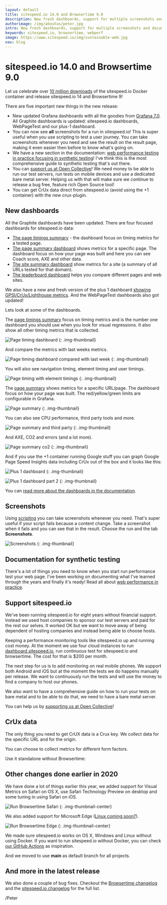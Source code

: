 ```yaml
---
layout: default
title: sitespeed.io 14.0 and Browsertime 9.0  
description: New fresh dashboards, support for multiple screenshots and documentation for synthetic testing.
authorimage: /img/aboutus/peter.jpg
intro: New fresh dashboards, support for multiple screenshots and documentation for synthetic testing.
keywords: sitespeed.io, browsertime, webperf
image: https://www.sitespeed.io/img/sustainable-web.jpg
nav: blog
---
```


# sitespeed.io 14.0 and Browsertime 9.0 

Let us celebrate over [10 million downloads](https://hub.docker.com/v2/repositories/sitespeedio/sitespeed.io/) of the sitespeed.io Docker container and release sitespeed.io 14 and Browsertime 9!

There are five important new things in the new release:
* New updated Grafana dashboards with all the goodies from [Grafana 7.0](https://grafana.com/docs/grafana/latest/guides/whats-new-in-v7-0/). All Graphite dashboards is updated: sitespeed.io dashboards, WebPageTest and our plus-1 dashboard.
* You can now see **all** screenshots for a run in sitespeed.io! This is super useful when you use scripting to test a user journey. You can take screenshots whenever you need and see the result on the result page, making it even easier then before to know what's going on.
* We have a new section in the documentation: [web performance testing in practice focusing in synthetic testing]({{site.baseurl}}/documentation/sitespeed.io/web-performance-testing-in-practice/)! I've think this is the most comprehensive guide to synthetic testing that's out there.
* You can [support us at Open Collective](https://opencollective.com/sitespeedio)! We need money to be able to run our test servers, run tests on mobile devices and use a dedicated bare metal server. Helping us with that will make sure we continue to release a bug free, feature rich Open Source tool!
* You can get CrUx data direct from sitespeed.io (avoid using the +1 container) with the new crux-plugin.

## New dashboards

All the Graphite dashboards have been updated. There are four focused dashboards for sitespeed.io data:
* [The page timings summary](https://dashboard.sitespeed.io/dashboard/db/page-timing-metrics) -  the dashboard focus on timing metrics for a tested page.
* [The page summary dashboard](https://dashboard.sitespeed.io/dashboard/db/page-summary) shows metrics for a specific page. The dashboard focus on how your page was built and here you can see Coach score, AXE and other data.
* [The site summary dashboard](https://dashboard.sitespeed.io/dashboard/db/site-summary) show metrics for a site (a summary of all URLs tested for that domain). 
* [The leaderboard dashboard](https://dashboard.sitespeed.io/dashboard/db/leaderboard) helps you compare different pages and web sites.

We also have a new and fresh version of the plus 1 dashboard [showing GPSI/CrUx/Lighthouse metrics](https://dashboard.sitespeed.io/dashboard/db/plus1). And the WebPageTest dashboards also got updated!

Lets look at some of the dashboards. 

The [page timings summary](https://dashboard.sitespeed.io/dashboard/db/page-timing-metrics) focus on timing metrics and is the number one dashboard you should use when you look for visual regressions. It also show all other timing metrics that is collected.

![Page timing dashboard]({{site.baseurl}}/img/page-timings-dashboard.jpg)
{: .img-thumbnail}

And compare the metrics with last weeks metrics.

![Page timing dashboard compared with last week]({{site.baseurl}}/img/page-timings-dashboard-2.jpg)
{: .img-thumbnail}

You will also see navigation timing, element timing and user timings.

![Page timing with element timings]({{site.baseurl}}/img/page-timings-dashboard-3.jpg)
{: .img-thumbnail}


The [page summary](https://dashboard.sitespeed.io/dashboard/db/page-summary) shows metrics for a specific URL/page. The dashboard focus on how your page was built. The red/yellow/green limits are configurable in Grafana.

![Page summary]({{site.baseurl}}/img/page-summary.png)
{: .img-thumbnail}

You can also see CPU performance, third party tools and more.

![Page summary and third party]({{site.baseurl}}/img/page-summary-dashboard-2.jpg)
{: .img-thumbnail}

And AXE, CO2 and errors (and a lot more).

![Page summary co2]({{site.baseurl}}/img/page-summary-dashboard-3.jpg)
{: .img-thumbnail}

And if you use the +1 container running Google stuff you can graph Google Page Speed Insights data including CrUx out of the box and it looks like this:

![Plus 1 dashboard]({{site.baseurl}}/img/plus-1-dashboard.jpg)
{: .img-thumbnail}

![Plus 1 dashboard part 2]({{site.baseurl}}/img/plus-1-dashboard-2.jpg)
{: .img-thumbnail}

You can [read more about the dashboards in the documentation]({{site.baseurl}}/documentation/sitespeed.io/performance-dashboard/#example-dashboards). 

## Screenshots

Using [scripting]({{site.baseurl}}/documentation/sitespeed.io/scripting/) you can take screenshots whenever you need. That's super useful if your script fails because a content change. Take a screenshot when it fails and you can see that in the result. Choose the run and the tab **Screenshots**.

![Screenshots]({{site.baseurl}}/img/multiple-screenshots.jpg)
{: .img-thumbnail}

## Documentation for synthetic testing

There's a lot of things you need to know when you start run performance test your web page. I've been working on documenting what I've learned through the years and finally it's ready! Read all about [web performance in practice]({{site.baseurl}}/documentation/sitespeed.io/web-performance-testing-in-practice/). 

## Support sitespeed.io

We've been running sitespeed.io for eight years without financial support. Instead we used host companies to sponsor our test servers and paid for the rest our selves. It worked OK but we want to move away of being dependent of hosting companies and instead being able to choose hosts.

Keeping a performance monitoring tools like sitespeed.io up and running cost money. At the moment we use four cloud instances to run [dashboard.sitespeed.io](https://dashboard.sitespeed.io), run continuous test for sitespeed.io and browsertime. The cost for that is $200 per month.

The next step for us is to add monitoring on real mobile phones. We support both Android and iOS but at the moment the tests we do happens manually per release. We want to continuously run the tests and will use the money to find a company to host our phones.

We also want to have a comprehensive guide on how to run your tests on bare metal and to be able to do that, we need to have a bare metal server.

You can help us by [supporting us at Open Collective](https://opencollective.com/sitespeedio)!

## CrUx data
The only thing you need to get CrUX data is a Crux key. We collect data for the specific URL and for the origin. 

You can choose to collect metrics for different form factors.

Use it standalone without Browsertime:



## Other changes done earlier in 2020
We have done a lot of things earlier this year, we added support for Visual Metrics on Safari on OS X, use Safari Technology Preview on desktop and some tuning in using Safari on iOS.

![Run Browsertime Safari]({{site.baseurl}}/img/safari.png)
{: .img-thumbnail-center}

We also added support for Microsoft Edge ([Linux coming soon?](https://www.microsoftedgeinsider.com/en-us/download?platform=linux)).

![Run Browsertime Edge]({{site.baseurl}}/img/edge.png)
{: .img-thumbnail-center}

We made sure sitespeed.io works on OS X, Windows and Linux without using Docker. If you want to run sitespeed.io without Docker, you can check [our GitHub Actions](https://github.com/sitespeedio/browsertime/tree/main/.github/workflows) as inspiration.

And we moved to use **main** as default branch for all projects.

## And more in the latest release
We also done a couple of bug fixes. Checkout the [Browsertime changelog](https://github.com/sitespeedio/browsertime/blob/main/CHANGELOG.md) and the [sitespeed.io changelog](https://github.com/sitespeedio/sitespeed.io/blob/main/CHANGELOG.md) for the full list. 

/Peter